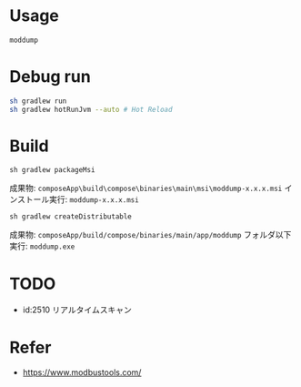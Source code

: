 # Usage
```sh
moddump
```

# Debug run
```sh
sh gradlew run
sh gradlew hotRunJvm --auto # Hot Reload
```

# Build
```sh: Windows Installer作成
sh gradlew packageMsi
```
成果物: `composeApp\build\compose\binaries\main\msi\moddump-x.x.x.msi`
インストール実行: `moddump-x.x.x.msi`

```sh:実行ファイル作成
sh gradlew createDistributable
```
成果物: `composeApp/build/compose/binaries/main/app/moddump` フォルダ以下  
実行: `moddump.exe`

# TODO
- id:2510 リアルタイムスキャン

# Refer

- https://www.modbustools.com/


